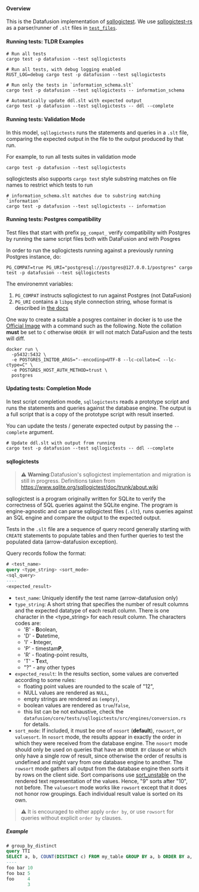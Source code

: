 <!---
  Licensed to the Apache Software Foundation (ASF) under one
  or more contributor license agreements.  See the NOTICE file
  distributed with this work for additional information
  regarding copyright ownership.  The ASF licenses this file
  to you under the Apache License, Version 2.0 (the
  "License"); you may not use this file except in compliance
  with the License.  You may obtain a copy of the License at

    http://www.apache.org/licenses/LICENSE-2.0

  Unless required by applicable law or agreed to in writing,
  software distributed under the License is distributed on an
  "AS IS" BASIS, WITHOUT WARRANTIES OR CONDITIONS OF ANY
  KIND, either express or implied.  See the License for the
  specific language governing permissions and limitations
  under the License.
-->

#### Overview

This is the Datafusion implementation of [sqllogictest](https://www.sqlite.org/sqllogictest/doc/trunk/about.wiki). We use [sqllogictest-rs](https://github.com/risinglightdb/sqllogictest-rs) as a parser/runner of `.slt` files in [`test_files`](test_files).

#### Running tests: TLDR Examples

```shell
# Run all tests
cargo test -p datafusion --test sqllogictests
```

```shell
# Run all tests, with debug logging enabled
RUST_LOG=debug cargo test -p datafusion --test sqllogictests
```

```shell
# Run only the tests in `information_schema.slt`
cargo test -p datafusion --test sqllogictests -- information_schema
```

```shell
# Automatically update ddl.slt with expected output
cargo test -p datafusion --test sqllogictests -- ddl --complete
```

#### Running tests: Validation Mode

In this model, `sqllogictests` runs the statements and queries in a `.slt` file, comparing the expected output in the file to the output produced by that run.

For example, to run all tests suites in validation mode

```shell
cargo test -p datafusion --test sqllogictests
```

sqllogictests also supports `cargo test` style substring matches on file names to restrict which tests to run

```shell
# information_schema.slt matches due to substring matching `information`
cargo test -p datafusion --test sqllogictests -- information
```

#### Running tests: Postgres compatibility

Test files that start with prefix `pg_compat_` verify compatibility
with Postgres by running the same script files both with DataFusion and with Posgres

In order to run the sqllogictests running against a previously running Postgres instance, do:

```shell
PG_COMPAT=true PG_URI="postgresql://postgres@127.0.0.1/postgres" cargo test -p datafusion --test sqllogictests
```

The environemnt variables:

1. `PG_COMPAT` instructs sqllogictest to run against Postgres (not DataFusion)
2. `PG_URI` contains a `libpq` style connection string, whose format is described in
   [the docs](https://docs.rs/tokio-postgres/latest/tokio_postgres/config/struct.Config.html#url)

One way to create a suitable a posgres container in docker is to use
the [Official Image](https://hub.docker.com/_/postgres) with a command
such as the following. Note the collation **must** be set to `C` otherwise
`ORDER BY` will not match DataFusion and the tests will diff.

```shell
docker run \
  -p5432:5432 \
  -e POSTGRES_INITDB_ARGS="--encoding=UTF-8 --lc-collate=C --lc-ctype=C" \
  -e POSTGRES_HOST_AUTH_METHOD=trust \
  postgres
```

#### Updating tests: Completion Mode

In test script completion mode, `sqllogictests` reads a prototype script and runs the statements and queries against the database engine. The output is a full script that is a copy of the prototype script with result inserted.

You can update the tests / generate expected output by passing the `--complete` argument.

```shell
# Update ddl.slt with output from running
cargo test -p datafusion --test sqllogictests -- ddl --complete
```

#### sqllogictests

> :warning: **Warning**:Datafusion's sqllogictest implementation and migration is still in progress. Definitions taken from https://www.sqlite.org/sqllogictest/doc/trunk/about.wiki

sqllogictest is a program originally written for SQLite to verify the correctness of SQL queries against the SQLite engine. The program is engine-agnostic and can parse sqllogictest files (`.slt`), runs queries against an SQL engine and compare the output to the expected output.

Tests in the `.slt` file are a sequence of query record generally starting with `CREATE` statements to populate tables and then further queries to test the populated data (arrow-datafusion exception).

Query records follow the format:

```sql
# <test_name>
query <type_string> <sort_mode>
<sql_query>
----
<expected_result>
```

- `test_name`: Uniquely identify the test name (arrow-datafusion only)
- `type_string`: A short string that specifies the number of result columns and the expected datatype of each result column. There is one character in the <type_string> for each result column. The characters codes are:
  - 'B' - **B**oolean,
  - 'D' - **D**atetime,
  - 'I' - **I**nteger,
  - 'P' - timestam**P**,
  - 'R' - floating-point results,
  - 'T' - **T**ext,
  - "?" - any other types
- `expected_result`: In the results section, some values are converted according to some rules:
  - floating point values are rounded to the scale of "12",
  - NULL values are rendered as `NULL`,
  - empty strings are rendered as `(empty)`,
  - boolean values are rendered as `true`/`false`,
  - this list can be not exhaustive, check the `datafusion/core/tests/sqllogictests/src/engines/conversion.rs` for details.
- `sort_mode`: If included, it must be one of `nosort` (**default**), `rowsort`, or `valuesort`. In `nosort` mode, the results appear in exactly the order in which they were received from the database engine. The `nosort` mode should only be used on queries that have an `ORDER BY` clause or which only have a single row of result, since otherwise the order of results is undefined and might vary from one database engine to another. The `rowsort` mode gathers all output from the database engine then sorts it by rows on the client side. Sort comparisons use [sort_unstable](https://doc.rust-lang.org/std/primitive.slice.html#method.sort_unstable) on the rendered text representation of the values. Hence, "9" sorts after "10", not before. The `valuesort` mode works like `rowsort` except that it does not honor row groupings. Each individual result value is sorted on its own.

> :warning: It is encouraged to either apply `order by`, or use `rowsort` for queries without explicit `order by` clauses.

##### Example

```sql
# group_by_distinct
query TTI
SELECT a, b, COUNT(DISTINCT c) FROM my_table GROUP BY a, b ORDER BY a, b
----
foo bar 10
foo baz 5
foo     4
        3
```
